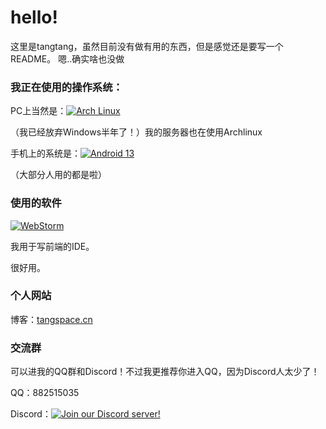 # hello!

这里是tangtang，虽然目前没有做有用的东西，但是感觉还是要写一个README。
嗯..确实啥也没做

### 我正在使用的操作系统：

PC上当然是：[![Arch Linux](https://img.shields.io/badge/Arch%20Linux-%231793d1?style=flat-square&logo=arch-linux&logoColor=ffffff)](https://www.archlinux.org/)

（我已经放弃Windows半年了！）我的服务器也在使用Archlinux 

手机上的系统是：[![Android 13](https://img.shields.io/badge/Android%2012-3ddc84?style=flat-square&logo=android&logoColor=ffffff)](https://www.android.com/android-12/)

（大部分人用的都是啦）

### 使用的软件
[![WebStorm](https://img.shields.io/badge/WebStorm-2023.1-<color>?style=flat-square&logo=webstorm&logoColor=ffffff)](https://www.jetbrains.com/webstorm/)

我用于写前端的IDE。

很好用。

### 个人网站

博客：[tangspace.cn](https://tangspace.cn)

### 交流群

可以进我的QQ群和Discord！不过我更推荐你进入QQ，因为Discord人太少了！

QQ：882515035

Discord：[![Join our Discord server!](https://img.shields.io/discord/1053675837062385674?color=7289DA&label=Discord&logo=discord&logoColor=ffffff&style=flat-square)](https://discord.gg/QyarCn6n9p)
